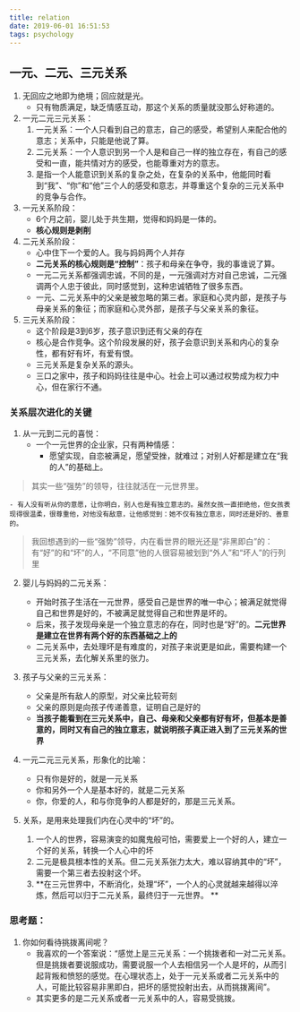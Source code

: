 ```yaml
---
title: relation
date: 2019-06-01 16:51:53
tags: psychology
---
```


## 一元、二元、三元关系

1. 无回应之地即为绝境；回应就是光。
	* 只有物质满足，缺乏情感互动，那这个关系的质量就没那么好称道的。 
2. 一元二元三元关系：
	1.  一元关系：一个人只看到自己的意志，自己的感受，希望别人来配合他的意志；关系中，只能是他说了算。
	2. 二元关系：一个人意识到另一个人是和自己一样的独立存在，有自己的感受和一直，能共情对方的感受，也能尊重对方的意志。
	3. 是指一个人能意识到关系的复杂之处，在复杂的关系中，他能同时看到“我”、“你”和“他”三个人的感受和意志，并尊重这个复杂的三元关系中的竞争与合作。
3. 一元关系阶段：
	- 6个月之前，婴儿处于共生期，觉得和妈妈是一体的。
	- **核心规则是剥削** 	
4. 二元关系阶段：
	- 心中住下一个爱的人。我与妈妈两个人并存
	- **二元关系的核心规则是“控制”**：孩子和母亲在争夺，我的事谁说了算。
	- 一元二元关系都强调忠诚，不同的是，一元强调对方对自己忠诚，二元强调两个人忠于彼此，同时感觉到，这种忠诚牺牲了很多东西。
	- 一元、二元关系中的父亲是被忽略的第三者。家庭和心灵内部，是孩子与母亲关系的象征；而家庭和心灵外部，是孩子与父亲关系的象征。
5. 三元关系阶段：
	- 这个阶段是3到6岁，孩子意识到还有父亲的存在
	- 核心是合作竞争。这个阶段发展的好，孩子会意识到关系和内心的复杂性，都有好有坏，有爱有恨。
	- 三元关系是复杂关系的源头。
	- 三口之家中，孩子和妈妈往往是中心。社会上可以通过权势成为权力中心，但在家行不通。

### 关系层次进化的关键
1. 从一元到二元的喜悦：
	- 一个一元世界的企业家，只有两种情感：
		- 愿望实现，自恋被满足，愿望受挫，就难过；对别人好都是建立在“我的人”的基础上。
>  其实一些“强势”的领导，往往就活在一元世界里。

	- 有人没有听从你的意愿，让你明白，别人也是有独立意志的。虽然女孩一直拒绝他，但女孩表现得很温柔，很尊重他，对他没有敌意，让他感觉到：她不仅有独立意志，同时还是好的、善意的。
>  我回想遇到的一些“强势”领导，内在看世界的眼光还是“非黑即白”的：有“好”的和“坏”的人，“不同意”他的人很容易被划到“外人”和“坏人”的行列里

2. 婴儿与妈妈的二元关系：
	- 开始时孩子生活在一元世界，感受自己是世界的唯一中心；被满足就觉得自己和世界是好的，不被满足就觉得自己和世界是坏的。
	- 后来，孩子发现母亲是一个独立意志的存在，同时也是“好”的。**二元世界是建立在世界有两个好的东西基础之上的**
	- 二元关系中，去处理坏是有难度的，对孩子来说更是如此，需要构建一个三元关系，去化解关系里的张力。 

3. 孩子与父亲的三元关系：
	- 父亲是所有敌人的原型，对父亲比较苛刻
	-  父亲的原则是向孩子传递善意，证明自己是好的
	- **当孩子能看到在三元关系中，自己、母亲和父亲都有好有坏，但基本是善意的，同时又有自己的独立意志，就说明孩子真正进入到了三元关系的世界**

4. 一元二元三元关系，形象化的比喻：
	- 只有你是好的，就是一元关系
	- 你和另外一个人是基本好的，就是二元关系
	- 你，你爱的人，和与你竞争的人都是好的，那是三元关系。

5. 关系，是用来处理我们内在心灵中的“坏”的。
	1. 一个人的世界，容易演变的如魔鬼般可怕，需要爱上一个好的人，建立一个好的关系，转换一个人心中的坏
	2. 二元是极具根本性的关系。但二元关系张力太大，难以容纳其中的“坏”，需要一个第三者去投射这个坏。
	3. **在三元世界中，不断消化，处理“坏”，一个人的心灵就越来越得以淬炼，然后可以归于二元关系，最终归于一元世界。 **

### 思考题：
1. 你如何看待挑拨离间呢？
	- 我喜欢的一个答案说：“感觉上是三元关系：一个挑拨者和一对二元关系。但是挑拨者要说服成功，需要说服一个人去相信另一个人是坏的，从而引起背叛和愤怒的感觉。在心理状态上，处于一元关系或者二元关系中的人，可能比较容易非黑即白，把坏的感觉投射出去，从而挑拨离间”。
	- 其实更多的是二元关系或者一元关系中的人，容易受挑拨。	











